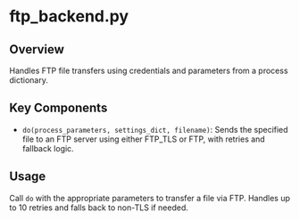 # ftp_backend.py

## Overview
Handles FTP file transfers using credentials and parameters from a process dictionary.

## Key Components
- `do(process_parameters, settings_dict, filename)`: Sends the specified file to an FTP server using either FTP_TLS or FTP, with retries and fallback logic.

## Usage
Call `do` with the appropriate parameters to transfer a file via FTP. Handles up to 10 retries and falls back to non-TLS if needed.
